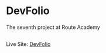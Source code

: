 # DevFolio

The seventh project at Route Academy
##


Live Site: [DevFolio](https://o-marss.github.io/devFolio/)
